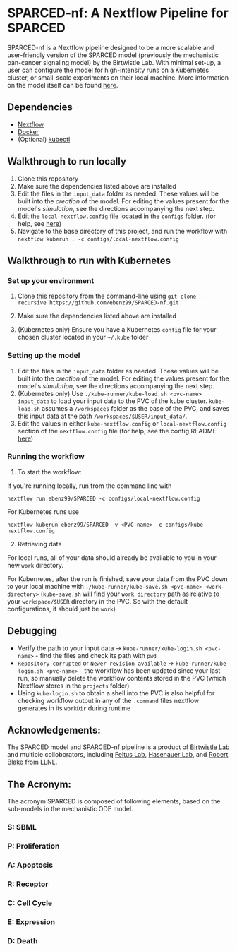 # SPARCED-nf: A Nextflow Pipeline for SPARCED

SPARCED-nf is a Nextflow pipeline designed to be a more scalable and user-friendly version of the SPARCED model (previously the mechanistic pan-cancer signaling model) by the Birtwistle Lab. With minimal set-up, a user can configure the model for high-intensity runs on a Kubernetes cluster, or small-scale experiments on their local machine. More information on the model itself can be found [here](https://github.com/birtwistlelab/SPARCED).


## Dependencies

- [Nextflow](https://www.nextflow.io/docs/latest/getstarted.html)
- [Docker](https://docs.docker.com/get-docker/)
- (Optional) [kubectl](https://kubernetes.io/docs/tasks/tools/install-kubectl/)

## Walkthrough to run locally
1. Clone this repository
2. Make sure the dependencies listed above are installed
3. Edit the files in the `input_data` folder as needed. These values will be built into the *creation* of the model. For editing the values present for the model's *simulation*, see the directions accompanying the next step.
4. Edit the `local-nextflow.config` file located in the `configs` folder. (for help, see [here](https://github.com/ebenz99/SPARCED-nf/tree/master/configs))
5. Navigate to the base directory of this project, and run the workflow with `nextflow kuberun . -c configs/local-nextflow.config`

## Walkthrough to run with Kubernetes
### Set up your environment
1. Clone this repository from the command-line using `git clone --recursive https://github.com/ebenz99/SPARCED-nf.git`

2. Make sure the dependencies listed above are installed

3. (Kubernetes only) Ensure you have a Kubernetes `config` file for your chosen cluster located in your `~/.kube` folder

### Setting up the model

1. Edit the files in the `input_data` folder as needed. These values will be built into the *creation* of the model. For editing the values present for the model's *simulation*, see the directions accompanying the next step.
2. (Kubernetes only) Use `./kube-runner/kube-load.sh <pvc-name> input_data` to load your input data to the PVC of the kube cluster. `kube-load.sh` assumes a `/workspaces` folder as the base of the PVC, and saves this input data at the path `/workspaces/$USER/input_data/`.
3. Edit the values in either `kube-nextflow.config` or `local-nextflow.config` section of the `nextflow.config` file (for help, see the config README [here](https://github.com/ebenz99/SPARCED-nf/blob/master/configs/README.md))

### Running the workflow

1. To start the workflow:

If you're running locally, run from the command line with

`nextflow run ebenz99/SPARCED -c configs/local-nextflow.config`

For Kubernetes runs use

`nextflow kuberun ebenz99/SPARCED -v <PVC-name> -c configs/kube-nextflow.config`


2. Retrieving data

For local runs, all of your data should already be available to you in your new `work` directory.

For Kubernetes, after the run is finished, save your data from the PVC down to your local machine with `./kube-runner/kube-save.sh <pvc-name> <work-directory>` (`kube-save.sh` will find your `work directory` path as relative to your `workspace/$USER` directory in the PVC. So with the default configurations, it should just be `work`)

## Debugging

- Verify the path to your input data -> `kube-runner/kube-login.sh <pvc-name>` - find the files and check its path with `pwd`
- `Repository corrupted` or `Newer revision available` -> `kube-runner/kube-login.sh <pvc-name>` - the workflow has been updated since your last run, so manually delete the workflow contents stored in the PVC (which Nextflow stores in the `projects` folder)
 - Using `kube-login.sh` to obtain a shell into the PVC is also helpful for checking workflow output in any of the `.command` files nextflow generates in its `workDir` during runtime


## Acknowledgements:

The SPARCED model and SPARCED-nf pipeline is a product of [Birtwistle Lab](http://www.birtwistlelab.com/) and multiple colloborators, including [Feltus Lab](https://www.clemson.edu/science/departments/genetics-biochemistry/people/profiles/ffeltus), [Hasenauer Lab](https://www.mathematics-and-life-sciences.uni-bonn.de/en/group-members/jan-hasenauer), and [Robert Blake](https://bbs.llnl.gov/RobertBlake.html) from LLNL.



## The Acronym:
The acronym SPARCED is composed of following elements, based on the sub-models in the mechanistic ODE model.

### S: SBML

### P: Proliferation

### A: Apoptosis

###  R: Receptor

###  C: Cell Cycle

###  E: Expression

###  D: Death
